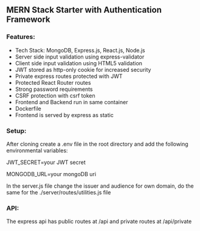 ## MERN Stack Starter with Authentication Framework
### Features:
<ul>
<li>Tech Stack: MongoDB, Express.js, React.js, Node.js
<li>Server side input validation using express-validator
<li>Client side input validation using HTML5 validation
<li>JWT stored as http-only cookie for increased security
<li>Private express routes protected with JWT
<li>Protected React Router routes
<li>Strong password requirements
<li>CSRF protection with csrf token
<li>Frontend and Backend run in same container
<li>Dockerfile
<li>Frontend is served by express as static
</ul>

### Setup:
<p>After cloning create a .env file in the root directory and add the following environmental variables:
<p>JWT_SECRET=your JWT secret
<p>MONGODB_URL=your mongoDB uri
<p>In the server.js file change the issuer and audience for own domain, do the same for the ./server/routes/utilities.js file

### API:
<p>The express api has public routes at /api and private routes at /api/private
